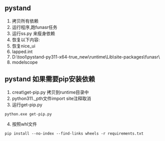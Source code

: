 ## pystand
1. 拷贝所有依赖
2. 运行程序,跑funasr任务
3. 运行ss.py 来瘦身依赖
4. 恢复以下内容:
4. 恢复nice_ui
5. lapped.int
5. D:\tool\pystand-py311-x64-true_new\runtime\Lib\site-packages\funasr\
6. modelscope



## pystand 如果需要pip安装依赖
1. creat\get-pip.py 拷贝到runtime目录中
2. python311._pth文件import site注释取消
3. 运行get-pip.py
```
python.exe get-pip.py
```
4. 按照whl文件
```
pip install --no-index --find-links wheels -r requirements.txt
```